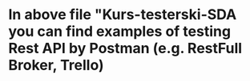 # In above file "Kurs-testerski-SDA you can find examples of testing Rest API by Postman (e.g. RestFull Broker, Trello)


